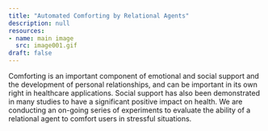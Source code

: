 ```yaml
---
title: "Automated Comforting by Relational Agents"
description: null
resources:
- name: main image
  src: image001.gif
draft: false
---
```


Comforting is an important component of emotional and social support and the development of personal relationships, and can be important in its own right in healthcare applications. Social support has also been demonstrated in many studies to have a significant positive impact on health. We are conducting an on-going series of experiments to evaluate the ability of a relational agent to comfort users in stressful situations.

